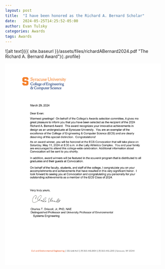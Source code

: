 ```yaml
---
layout: post
title:  "I have been honored as the Richard A. Bernard Scholar"
date:   2024-05-25T14:25:52-05:00
author: Evan Tulsky
categories: Awards
tags: Awards
---
```

![alt text]({{ site.baseurl }}/assets/files/richardABernard2024.pdf "The Richard A. Bernard Award"){:.profile}
<p align="center">
<a href="/assets/files/richardABernard2024.pdf" data-lightbox="richardbernard" data-title="The Richard A. Bernard Award"> <img src="/assets/files/richardABernard2024.pdf"> </a>
</p>
